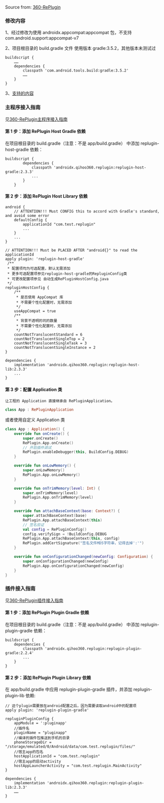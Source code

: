Source from: [360-RePlugin](https://github.com/Qihoo360/RePlugin)

### 修改内容
1、经过修改为使用 androidx.appcompat:appcompat 包，不支持 com.android.support:appcompat-v7 <br>

2、项目根目录的 build.gradle 文件 使用版本 gradle:3.5.2，其他版本未测试过
```Gradle
buildscript {
    ……
    dependencies {
        classpath 'com.android.tools.build:gradle:3.5.2'
        ……
    }
}
```

3、[支持的内容](https://github.com/liyongmign/RePlugin-dev/blob/master/README-SUPPORT.md)

### 主程序接入指南
见[360-RePlugin主程序接入指南](https://github.com/Qihoo360/RePlugin/wiki/主程序接入指南)

#### 第 1 步：添加 RePlugin Host Gradle 依赖
在项目根目录的 build.gradle（注意：不是 app/build.gradle） 中添加 replugin-host-gradle 依赖：
```Gradle
buildscript {
        dependencies {
            classpath 'androidx.qihoo360.replugin:replugin-host-gradle:2.3.3'
            ...
        }
    }
```

#### 第 2 步：添加 RePlugin Host Library 依赖
```Gradle
android {
    // ATTENTION!!! Must CONFIG this to accord with Gradle's standard, and avoid some error
    defaultConfig {
        applicationId "com.test.replugin"
        ...
    }
    ...
}

// ATTENTION!!! Must be PLACED AFTER "android{}" to read the applicationId
apply plugin: 'replugin-host-gradle'
 /**
 * 配置项均为可选配置，默认无需添加
 * 更多可选配置项参见replugin-host-gradle的RepluginConfig类
 * 可更改配置项参见 自动生成RePluginHostConfig.java
 */
repluginHostConfig {
    /**
     * 是否使用 AppCompat 库
     * 不需要个性化配置时，无需添加
     */
    useAppCompat = true
    /**
     * 背景不透明的坑的数量
     * 不需要个性化配置时，无需添加
     */
    countNotTranslucentStandard = 6
    countNotTranslucentSingleTop = 2
    countNotTranslucentSingleTask = 3
    countNotTranslucentSingleInstance = 2
}

dependencies {
    implementation 'androidx.qihoo360.replugin:replugin-host-lib:2.3.3'
    ...
}
```

#### 第 3 步：配置 Application 类
    让工程的 Application 直接继承自 RePluginApplication。
```Kotlin
class App : RePluginApplication
```
或者使用自定义 Application 类
```Kotlin
class App : Application() {
    override fun onCreate() {
        super.onCreate()
        RePlugin.App.onCreate()
        // 开启插件调试
        RePlugin.enableDebugger(this, BuildConfig.DEBUG)
    }

    override fun onLowMemory() {
        super.onLowMemory()
        RePlugin.App.onLowMemory()
    }

    override fun onTrimMemory(level: Int) {
        super.onTrimMemory(level)
        RePlugin.App.onTrimMemory(level)
    }

    override fun attachBaseContext(base: Context?) {
        super.attachBaseContext(base)
        RePlugin.App.attachBaseContext(this)
        // 签名验证
        val config = RePluginConfig()
        config.verifySign = !BuildConfig.DEBUG
        RePlugin.App.attachBaseContext(this, config)
        RePlugin.addCertSignature("签名文件MD5字符串，记得去掉':'")
    }

    override fun onConfigurationChanged(newConfig: Configuration) {
        super.onConfigurationChanged(newConfig)
        RePlugin.App.onConfigurationChanged(newConfig)
    }
}
```


### 插件接入指南
见[360-RePlugin插件接入指南](https://github.com/Qihoo360/RePlugin/wiki/插件接入指南)

#### 第 1 步：添加 RePlugin Plugin Gradle 依赖
在项目根目录的 build.gradle（注意：不是 app/build.gradle） 中添加 replugin-plugin-gradle 依赖：
```Gradle
buildscript {
    dependencies {
        classpath 'androidx.qihoo360.replugin:replugin-plugin-gradle:2.2.4'
        ...
    }
}
```

#### 第 2 步：添加 RePlugin Plugin Library 依赖
在 app/build.gradle 中应用 replugin-plugin-gradle 插件，并添加 replugin-plugin-lib 依赖:
```Gradle
// 这个plugin需要放在android配置之后，因为需要读取android中的配置项
apply plugin: 'replugin-plugin-gradle'

repluginPluginConfig {
    appModule = ':pluginapp'
    //插件名
    pluginName = "pluginapp"
    //编译的插件包推送到手机的目录
    phoneStorageDir = "/storage/emulated/0/Android/data/com.test.replugin/files/"
    //宿主app的包名
    hostApplicationId = "com.test.replugin"
    //宿主app的启动activity
    hostAppLauncherActivity = "com.test.replugin.MainActivity"
}

dependencies {
    implementation 'androidx.qihoo360.replugin:replugin-plugin-lib:2.3.3'
    ……
}
```